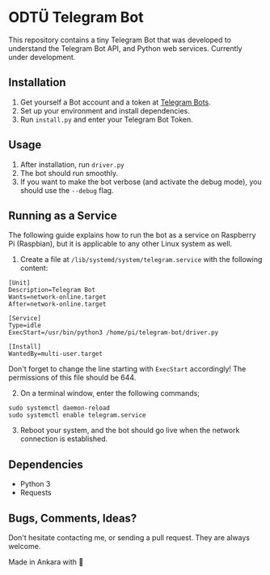 # ODTÜ Telegram Bot

This repository contains a tiny Telegram Bot that was developed to understand the Telegram Bot API, and Python web services. Currently under development.

## Installation

1. Get yourself a Bot account and a token at [Telegram Bots](https://core.telegram.org/bots).
2. Set up your environment and install dependencies.
3. Run `install.py` and enter your Telegram Bot Token.

## Usage

1. After installation, run `driver.py`
2. The bot should run smoothly.
3. If you want to make the bot verbose (and activate the debug mode), you should use the `--debug` flag.

## Running as a Service
The following guide explains how to run the bot as a service on Raspberry Pi (Raspbian), but it is applicable to any other Linux system as well.
1. Create a file at `/lib/systemd/system/telegram.service` with the following content:
```
[Unit]
Description=Telegram Bot
Wants=network-online.target
After=network-online.target

[Service]
Type=idle
ExecStart=/usr/bin/python3 /home/pi/telegram-bot/driver.py

[Install]
WantedBy=multi-user.target
```
Don't forget to change the line starting with `ExecStart` accordingly! The permissions of this file should be 644.

2. On a terminal window, enter the following commands;
```
sudo systemctl daemon-reload
sudo systemctl enable telegram.service
```
3. Reboot your system, and the bot should go live when the network connection is established.

## Dependencies

* Python 3
* Requests

## Bugs, Comments, Ideas?

Don't hesitate contacting me, or sending a pull request. They are always welcome.

Made in Ankara with 💙
